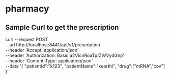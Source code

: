 # pharmacy


## Sample Curl to get the prescription

curl --request POST \
  --url http://localhost:8441/api/v1/prescription \
  --header 'Accept: application/json' \
  --header 'Authorization: Basic a2VlcnRoaTprZWVydGhp' \
  --header 'Content-Type: application/json' \
  --data '{
	"patientId":"k123",
	"patientName":"keerthi",
	"drug":["mRNA","cov"]
}'
